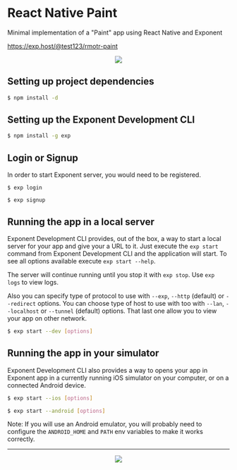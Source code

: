 # React Native Paint

Minimal implementation of a "Paint" app using React Native and Exponent

https://exp.host/@test123/rmotr-paint

<p align="center">
  <img src="http://i.imgur.com/XzR65hx.gif">
</p>


## Setting up project dependencies

```bash
$ npm install -d
```

## Setting up the Exponent Development CLI

```bash
$ npm install -g exp
```

## Login or Signup

In order to start Exponent server, you would need to be registered.

```
$ exp login
```

```
$ exp signup
```

## Running the app in a local server

Exponent Development CLI provides, out of the box, a way to start a local server for your app and give your a URL to it. Just execute the `exp start` command from Exponent Development CLI and the application will start. To see all options available execute `exp start --help`.

The server will continue running until you stop it with `exp stop`. Use `exp logs` to view logs.

Also you can specify type of protocol to use with `--exp`, `--http` (default) or `--redirect` options. You can choose type of host to use with too with `--lan`, `--localhost` or `--tunnel` (default) options. That last one allow you to view your app on other network.

```bash
$ exp start --dev [options]
```

## Running the app in your simulator

Exponent Development CLI also provides a way to opens your app in Exponent app in a currently running iOS simulator on your computer, or on a connected Android device.

```bash
$ exp start --ios [options]
```

```bash
$ exp start --android [options]
```

Note: If you will use an Android emulator, you will probably need to configure the `ANDROID_HOME` and `PATH` env variables to make it works correctly.

---
<p align="center">
  <img src="http://i.imgur.com/0WbWPlA.png?1">
</p>

